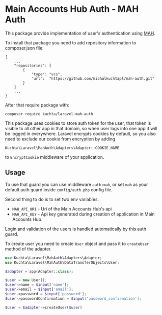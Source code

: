 # Main Accounts Hub Auth - MAH Auth

This package provide implementation of user's authentication using [MAH](https://github.com/michalkuchtapl/main-accounts-hub).

To install that package you need to add repository information to composer.json file:
```
{
    ...
    "repositories": [
        {
            "type": "vcs",
            "url":  "https://github.com/michalkuchtapl/mah-auth.git"
        }
    ]
    ...
}
```
After that require package with:
```
composer require kuchta/laravel-mah-auth
```
This package uses cookies to store auth token for the user, that token is visible to all other app in that domain, so when user logs into one app it will be logged in everywhere.
Laravel encrypts cookies by default, so you also need to exclude our cookie from encryption by adding
```
Kuchta\Laravel\MahAuth\Adapters\Adapter::COOKIE_NAME
```
to `EncryptCookie` middleware of your application.
## Usage
To use that guard you can use middleware `auth:mah`, or set `mah` as your default auth guard inside `config/auth.php` config file.

Second thing to do is to set two env variables:
- `MAH_API_URI` - Uri of the Main Accounts Hub's api
- `MAH_API_KEY` - Api key generated during creation of application in Main Accounts Hub.

Login and validation of the users is handled automatically by this auth guard.

To create user you need to create `User` object and pass it to `createUser` method of the adapter.

```PHP
use Kuchta\Laravel\MahAuth\Adapters\Adapter;
use Kuchta\Laravel\MahAuth\DataTransferObjects\User;

$adapter = app(Adapter::class);

$user = new User();
$user->name = $input['name'];
$user->email = $input['email'];
$user->password = $input['password'];
$user->passwordConfirmation = $input['password_confirmation'];

$user = $adapter->createUser($user)
```
